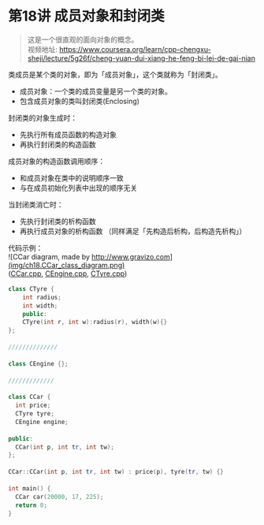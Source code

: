# 第18讲 成员对象和封闭类

> 这是一个很直观的面向对象的概念。  
> 视频地址: <https://www.coursera.org/learn/cpp-chengxu-sheji/lecture/5g26f/cheng-yuan-dui-xiang-he-feng-bi-lei-de-gai-nian>

类成员是某个类的对象，即为「成员对象」，这个类就称为「封闭类」。  
* 成员对象：一个类的成员变量是另一个类的对象。  
* 包含成员对象的类叫封闭类(Enclosing)  

封闭类的对象生成时：
* 先执行所有成员函数的构造对象
* 再执行封闭类的构造函数

成员对象的构造函数调用顺序：
* 和成员对象在类中的说明顺序一致
* 与在成员初始化列表中出现的顺序无关

当封闭类消亡时：
* 先执行封闭类的析构函数
* 再执行成员对象的析构函数
（同样满足「先构造后析构，后构造先析构」）


代码示例：  
![CCar diagram, made by http://www.gravizo.com](img/ch18.CCar_class_diagram.png)  
([CCar.cpp](code/ch18/CCar.cpp), [CEngine.cpp](code/ch18/CEngine.cpp), [CTyre.cpp](code/ch18/CTyre.cpp))
``` C++
class CTyre {
    int radius;
    int width;
    public:
    CTyre(int r, int w):radius(r), width(w){}
};

//////////////

class CEngine {};

/////////////

class CCar {
  int price;
  CTyre tyre;
  CEngine engine;

public:
  CCar(int p, int tr, int tw);
};

CCar::CCar(int p, int tr, int tw) : price(p), tyre(tr, tw) {}

int main() {
  CCar car(20000, 17, 225);
  return 0;
}
```